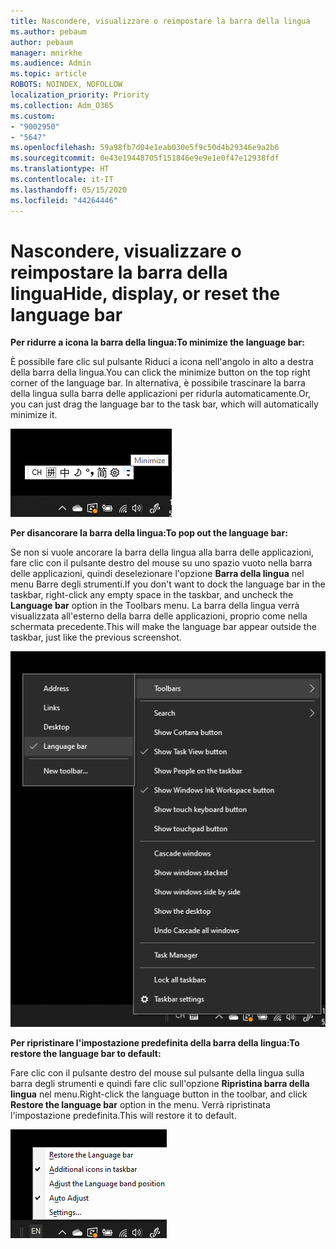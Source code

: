 ```yaml
---
title: Nascondere, visualizzare o reimpostare la barra della lingua
ms.author: pebaum
author: pebaum
manager: mnirkhe
ms.audience: Admin
ms.topic: article
ROBOTS: NOINDEX, NOFOLLOW
localization_priority: Priority
ms.collection: Adm_O365
ms.custom:
- "9002950"
- "5647"
ms.openlocfilehash: 59a98fb7d04e1eab030e5f9c50d4b29346e9a2b6
ms.sourcegitcommit: 0e43e19448705f151846e9e9e1e0f47e12938fdf
ms.translationtype: HT
ms.contentlocale: it-IT
ms.lasthandoff: 05/15/2020
ms.locfileid: "44264446"
---
```

# <a name="hide-display-or-reset-the-language-bar"></a><span data-ttu-id="9bc41-102">Nascondere, visualizzare o reimpostare la barra della lingua</span><span class="sxs-lookup"><span data-stu-id="9bc41-102">Hide, display, or reset the language bar</span></span>

<span data-ttu-id="9bc41-103">**Per ridurre a icona la barra della lingua:**</span><span class="sxs-lookup"><span data-stu-id="9bc41-103">**To minimize the language bar:**</span></span>

<span data-ttu-id="9bc41-104">È possibile fare clic sul pulsante Riduci a icona nell'angolo in alto a destra della barra della lingua.</span><span class="sxs-lookup"><span data-stu-id="9bc41-104">You can click the minimize button on the top right corner of the language bar.</span></span> <span data-ttu-id="9bc41-105">In alternativa, è possibile trascinare la barra della lingua sulla barra delle applicazioni per ridurla automaticamente.</span><span class="sxs-lookup"><span data-stu-id="9bc41-105">Or, you can just drag the language bar to the task bar, which will automatically minimize it.</span></span>

![Ridurre a icona la barra della lingua](media/minimize-language-bar.png)

<span data-ttu-id="9bc41-107">**Per disancorare la barra della lingua:**</span><span class="sxs-lookup"><span data-stu-id="9bc41-107">**To pop out the language bar:**</span></span>

<span data-ttu-id="9bc41-108">Se non si vuole ancorare la barra della lingua alla barra delle applicazioni, fare clic con il pulsante destro del mouse su uno spazio vuoto nella barra delle applicazioni, quindi deselezionare l'opzione **Barra della lingua** nel menu Barre degli strumenti.</span><span class="sxs-lookup"><span data-stu-id="9bc41-108">If you don't want to dock the language bar in the taskbar, right-click any empty space in the taskbar, and uncheck the **Language bar** option in the Toolbars menu.</span></span> <span data-ttu-id="9bc41-109">La barra della lingua verrà visualizzata all'esterno della barra delle applicazioni, proprio come nella schermata precedente.</span><span class="sxs-lookup"><span data-stu-id="9bc41-109">This will make the language bar appear outside the taskbar, just like the previous screenshot.</span></span>

![Disancorare la barra della lingua](media/pop-out-language-bar.png)

<span data-ttu-id="9bc41-111">**Per ripristinare l'impostazione predefinita della barra della lingua:**</span><span class="sxs-lookup"><span data-stu-id="9bc41-111">**To restore the language bar to default:**</span></span>

<span data-ttu-id="9bc41-112">Fare clic con il pulsante destro del mouse sul pulsante della lingua sulla barra degli strumenti e quindi fare clic sull'opzione **Ripristina barra della lingua** nel menu.</span><span class="sxs-lookup"><span data-stu-id="9bc41-112">Right-click the language button in the toolbar, and click **Restore the language bar** option in the menu.</span></span> <span data-ttu-id="9bc41-113">Verrà ripristinata l'impostazione predefinita.</span><span class="sxs-lookup"><span data-stu-id="9bc41-113">This will restore it to default.</span></span>

![Ripristinare la barra della lingua](media/restore-language-bar.png)
